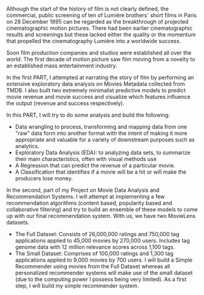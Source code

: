 Although the start of the history of film is not clearly defined, the commercial, public screening of ten of Lumière brothers' short films in Paris on 28 December 1895 can be regarded as the breakthrough of projected cinematographic motion pictures. There had been earlier cinematographic results and screenings but these lacked either the quality or the momentum that propelled the cinematography Lumière into a worldwide success.

Soon film production companies and studios were established all over the world. The first decade of motion picture saw film moving from a novelty to an established mass entertainment industry. 


In the first PART, I attempted at narrating the story of film by performing an extensive exploratory data analysis on Movies Metadata collected from TMDB. I also built two extremely minimalist predictive models to predict movie revenue and movie success and visualize which features influence the output (revenue and success respectively).

In this PART, I will try to do some analysis and build the following:
- Data wrangling to process, transforming and mapping data from one "raw" data form into another format with the intent of making it more appropriate and valuable for a variety of downstream purposes such as analytics.
- Exploratory Data Analysis (EDA): to analyzing data sets, to summarize their main characteristics, often with visual methods use 
- A Regression that can predict the revenue of a particular movie.
- A Classification that identifies if a movie will be a hit or will make the producers lose money.


In the second, part of my Project on Movie Data Analysis and Recommendation Systems. I will attempt at implementing a few recommendation algorithms (content based, popularity based and collaborative filtering) and try to build an ensemble of these models to come up with our final recommendation system. With us, we have two MovieLens datasets.
- The Full Dataset: Consists of 26,000,000 ratings and 750,000 tag applications applied to 45,000 movies by 270,000 users. Includes tag genome data with 12 million relevance scores across 1,100 tags.
- The Small Dataset: Comprises of 100,000 ratings and 1,300 tag applications applied to 9,000 movies by 700 users.
I will build a Simple Recommender using movies from the Full Dataset whereas all personalized recommender systems will make use of the small dataset (due to the computing power I possess being very limited). As a first step, I will build my simple recommender system.
